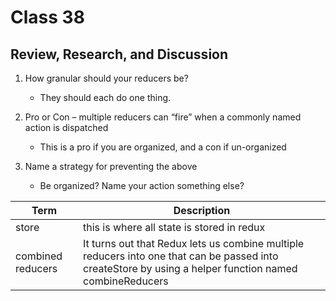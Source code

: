 # Class 38

## Review, Research, and Discussion

1. How granular should your reducers be?

    - They should each do one thing.

1. Pro or Con – multiple reducers can “fire” when a commonly named action is dispatched

    - This is a pro if you are organized, and a con if un-organized

1. Name a strategy for preventing the above

    - Be organized? Name your action something else?

| Term      | Description |
| ----------- | ----------- |
|store|this is where all state is stored in redux|
|combined reducers|It turns out that Redux lets us combine multiple reducers into one that can be passed into createStore by using a helper function named combineReducers|
